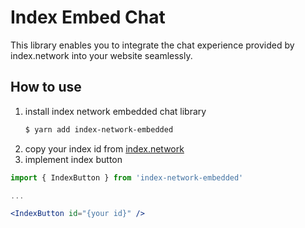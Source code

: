 # Index Embed Chat
This library enables you to integrate the chat experience provided by index.network into your website seamlessly.

## How to use
1. install index network embedded chat library
   ```sh
   $ yarn add index-network-embedded
   ```
2. copy your index id from [index.network](https://index.network)
3. implement index button
```jsx
import { IndexButton } from 'index-network-embedded'

...

<IndexButton id="{your id}" />

```
